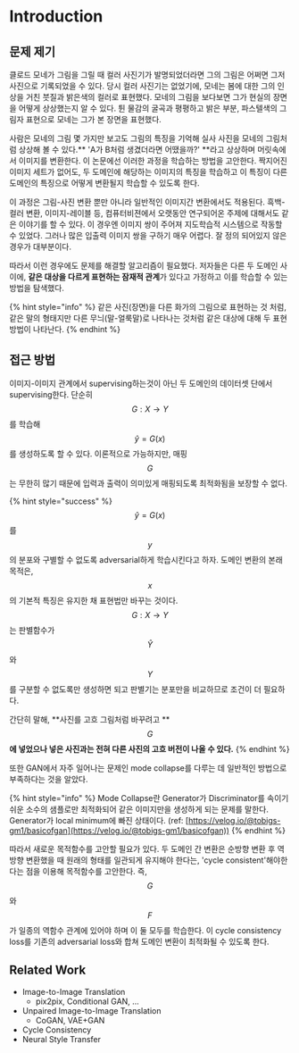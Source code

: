 # Introduction

## 문제 제기

클로드 모네가 그림을 그릴 때 컬러 사진기가 발명되었더라면 그의 그림은 어쩌면 그저 사진으로 기록되었을 수 있다. 당시 컬러 사진기는 없었기에, 모네는 봄에 대한 그의 인상을 거친 붓질과 밝은색의 컬러로 표현했다. 모네의 그림을 보다보면 그가 현실의 장면을 어떻게 상상했는지 알 수 있다. 튄 물감의 굴곡과 평평하고 밝은 부분, 파스텔색의 그림자 표현으로 모네는 그가 본 장면을 표현했다.

사람은 모네의 그림 몇 가지만 보고도 그림의 특징을 기억해 실사 사진을 모네의 그림처럼 상상해 볼 수 있다.** 'A가 B처럼 생겼더라면 어땠을까?' **라고 상상하며 머릿속에서 이미지를 변환한다. 이 논문에선 이러한 과정을 학습하는 방법을 고안한다. 짝지어진 이미지 세트가 없어도, 두 도메인에 해당하는 이미지의 특징을 학습하고 이 특징이 다른 도메인의 특징으로 어떻게 변환될지 학습할 수 있도록 한다.

이 과정은 그림-사진 변환 뿐만 아니라 일반적인 이미지간 변환에서도 적용된다. 흑백-컬러 변환, 이미지-레이블 등, 컴퓨터비젼에서 오랫동안 연구되어온 주제에 대해서도 같은 이야기를 할 수 있다. 이 경우엔 이미지 쌍이 주어져 지도학습적 시스템으로 작동할 수 있었다. 그러나 많은 입출력 이미지 쌍을 구하기 매우 어렵다. 잘 정의 되어있지 않은 경우가 대부분이다.

따라서 이런 경우에도 문제를 해결할 알고리즘이 필요했다. 저자들은 다른 두 도메인 사이에, **같은 대상을 다르게 표현하는 잠재적 관계**가 있다고 가정하고 이를 학습할 수 있는 방법을 탐색했다.&#x20;

{% hint style="info" %}
같은 사진(장면)을 다른 화가의 그림으로 표현하는 것 처럼, 같은 말의 형태지만 다른 무늬(말-얼룩말)로 나타나는 것처럼 같은 대상에 대해 두 표현방법이 나타난다.
{% endhint %}

## 접근 방법

​이미지-이미지 관계에서 supervising하는것이 아닌 두 도메인의 데이터셋 단에서 supervising한다. 단순히 $$G:X\rightarrow Y$$를 학습해 $$\hat y=G(x)$$를 생성하도록 할 수 있다. 이론적으로 가능하지만, 매핑 $$G$$는 무한히 많기 때문에 입력과 출력이 의미있게 매핑되도록 최적화됨을 보장할 수 없다.&#x20;

{% hint style="success" %}
$$\hat y = G(x)$$를 $$y$$의 분포와 구별할 수 없도록 adversarial하게 학습시킨다고 하자. 도메인 변환의 본래 목적은, $$x$$의 기본적 특징은 유지한 채 표현법만 바꾸는 것이다. $$G:X\rightarrow Y$$는 판별함수가 $$\hat Y$$와 $$Y$$를 구분할 수 없도록만 생성하면 되고 판별기는 분포만을 비교하므로 조건이 더 필요하다.&#x20;

간단히 말해, **사진를 고흐 그림처럼 바꾸려고 **$$G$$**에 넣었으나 넣은 사진과는 전혀 다른 사진의 고흐 버전이 나올 수 있다.**
{% endhint %}

또한 GAN에서 자주 일어나는 문제인 mode collapse를 다루는 데 일반적인 방법으로 부족하다는 것을 알았다.

{% hint style="info" %}
Mode Collapse란 Generator가 Discriminator를 속이기 쉬운 소수의 샘플로만 최적화되어 같은 이미지만을 생성하게 되는 문제를 말한다. Generator가 local minimum에 빠진 상태이다. (ref: [https://velog.io/@tobigs-gm1/basicofgan](https://velog.io/@tobigs-gm1/basicofgan))
{% endhint %}

따라서 새로운 목적함수를 고안할 필요가 있다. 두 도메인 간 변환은 순방향 변환 후 역방향 변환했을 때 원래의 형태를 일관되게 유지해야 한다는, 'cycle consistent'해야한다는 점을 이용해 목적함수를 고안한다. 즉, $$G$$와 $$F$$가 일종의 역함수 관계에 있어야 하며 이 둘 모두를 학습한다. 이 cycle consistency loss를 기존의 adversarial loss와 합쳐 도메인 변환이 최적화될 수 있도록 한다.

## Related Work

* Image-to-Image Translation&#x20;
  * pix2pix, Conditional GAN, ...
* Unpaired Image-to-Image Translation
  * CoGAN, VAE+GAN
* Cycle Consistency
* Neural Style Transfer
